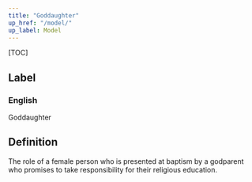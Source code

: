 ```yaml
---
title: "Goddaughter"
up_href: "/model/"
up_label: Model
---
```


[TOC]

## Label

### English
Goddaughter


## Definition
The role of a female person who is presented at baptism by a godparent who promises to take responsibility for their religious education. 


    
